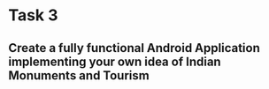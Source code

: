 # Task 3
## Create a fully functional Android Application implementing your own idea of Indian Monuments and Tourism
